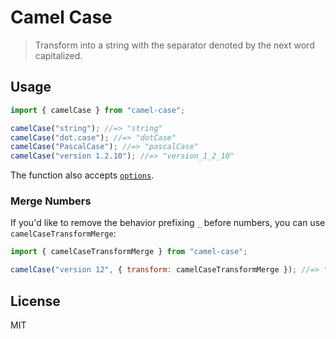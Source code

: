 # Camel Case

> Transform into a string with the separator denoted by the next word capitalized.

## Usage

```js
import { camelCase } from "camel-case";

camelCase("string"); //=> "string"
camelCase("dot.case"); //=> "dotCase"
camelCase("PascalCase"); //=> "pascalCase"
camelCase("version 1.2.10"); //=> "version_1_2_10"
```

The function also accepts [`options`](https://github.com/denosaurs/gutenberg#options).

### Merge Numbers

If you'd like to remove the behavior prefixing `_` before numbers, you can use `camelCaseTransformMerge`:

```js
import { camelCaseTransformMerge } from "camel-case";

camelCase("version 12", { transform: camelCaseTransformMerge }); //=> "version12"
```

## License

MIT
